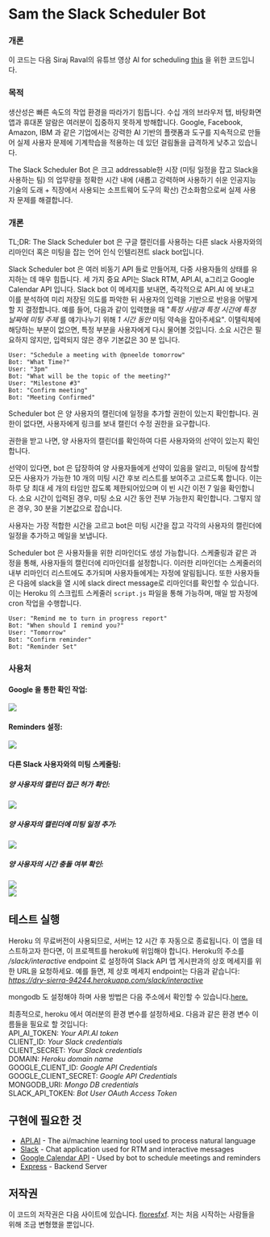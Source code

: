 # Sam the Slack Scheduler Bot

### 개론

이 코드는 다음 Siraj Raval의 유튜브 영상 AI for scheduling [this](https://www.youtube.com/watch?v=nvLJq4GnCg4&feature=youtu.be) 을 위한 코드입니다.

### 목적

생산성은 빠른 속도의 작업 환경을 따라가기 힘듭니다. 수십 개의 브라우저 탭, 바탕화면 앱과 휴대폰 알람은 여러분이 집중하지 못하게 방해합니다. Google, Facebook, Amazon, IBM 과 같은 기업에서는 강력한 AI 기반의 플랫폼과 도구를 지속적으로 만들어 실제 사용자 문제에 기계학습을 적용하는 데 있던 걸림돌을 급격하게 낮추고 있습니다.

The Slack Scheduler Bot 은 크고 addressable한 시장 (미팅 일정을 잡고 Slack을 사용하는 팀) 의 업무량을 정확한 시간 내에 (새롭고 강력하며 사용하기 쉬운 인공지능 기술의 도래 + 직장에서 사용되는 소프트웨어 도구의 확산) 간소화함으로써 실제 사용자 문제를 해결합니다.


### 개론

TL;DR: The Slack Scheduler bot 은 구글 캘린더를 사용하는 다른 slack 사용자와의 리마인더 혹은 미팅을 잡는 언어 인식 인텔리젼트 slack bot입니다.

Slack Scheduler bot 은 여러 비동기 API 들로 만들어져, 다중 사용자들의 상태를 유지하는 데 매우 힘듭니다. 세 가지 중요 API는 Slack RTM, API.AI, a그리고 Google Calendar API 입니다. Slack bot 이 메세지를 보내면, 즉각적으로 API.AI 에 보내고 이를 분석하여 미리 저장된 의도를 파악한 뒤 사용자의 입력을 기반으로 반응을 어떻게 할 지 결정합니다. 예를 들어, 다음과 같이 입력했을 때 "*특정 사람과* *특정 시간에* *특정 날짜에* *미팅 주제* 를 얘기나누기 위해 *1 시간 동안* 미팅 약속을 잡아주세요". 이탤릭체에 해당하는 부분이 없으면, 특정 부분을 사용자에게 다시 물어볼 것입니다. 소요 시간은 필요하지 않지만, 입력되지 않은 경우 기본값은 30 분 입니다.
  
```Example:  
User: "Schedule a meeting with @pneelde tomorrow"  
Bot: "What Time?"  
User: "3pm"  
Bot: "What will be the topic of the meeting?"  
User: "Milestone #3"  
Bot: "Confirm meeting"  
Bot: "Meeting Confirmed"  
```
  
  
Scheduler bot 은 양 사용자의 캘린더에 일정을 추가할 권한이 있는지 확인합니다. 권한이 없다면, 사용자에게 링크를 보내 캘린더 수정 권한을 요구합니다.
  
권한을 받고 나면, 양 사용자의 캘린더를 확인하여 다른 사용자와의 선약이 있는지 확인합니다.

선약이 있다면, bot 은 답장하여 양 사용자들에게 선약이 있음을 알리고, 미팅에 참석할 모든 사용자가 가능한 10 개의 미팅 시간 후보 리스트를 보여주고 고르도록 합니다. 이는 하루 당 최대 세 개의 타임만 잡도록 제한되어있으며 이 빈 시간 이전 7 일을 확인합니다. 소요 시간이 입력된 경우, 미팅 소요 시간 동안 전부 가능한지 확인합니다. 그렇지 않은 경우, 30 분을 기본값으로 잡습니다.

사용자는 가장 적합한 시간을 고르고 bot은 미팅 시간을 잡고 각각의 사용자의 캘린더에 일정을 추가하고 메일을 보냅니다. 
  
Scheduler bot 은 사용자들을 위한 리마인더도 생성 가능합니다. 스케줄링과 같은 과정을 통해, 사용자들의 캘린더에 리마인더를 설정합니다. 이러한 리마인더는 스케줄러의 내부 리마인더 리스트에도 추가되며 사용자들에게는 자정에 알림됩니다. 또한 사용자들은 다음에 slack을 열 시에 slack direct message로 리마인더를 확인할 수 있습니다. 이는 Heroku 의 스크립트 스케줄러 `script.js` 파일을 통해 가능하며, 매일 밤 자정에 cron 작업을 수행합니다. 
  
```Example:  
User: "Remind me to turn in progress report"  
Bot: "When should I remind you?"  
User: "Tomorrow"  
Bot: "Confirm reminder"  
Bot: "Reminder Set"  
```

### 사용처

#### Google 을 통한 확인 작업:  
![](https://cl.ly/1u3x1y2Y1W1u/Screen%20Recording%202017-08-01%20at%2008.12%20PM.gif)

#### Reminders 설정:  
![](https://cl.ly/0T3Z3c0m2n2k/Screen%20Recording%202017-08-01%20at%2008.22%20PM.gif)

#### 다른 Slack 사용자와의 미팅 스케줄링:

##### 양 사용자의 캘린더 접근 허가 확인:  
![](https://cl.ly/1p39180G0a0O/Screen%20Recording%202017-08-01%20at%2008.25%20PM.gif)

##### 양 사용자의 캘린더에 미팅 일정 추가:  
![](https://cl.ly/0g200n0I2w1M/Screen%20Recording%202017-08-01%20at%2008.32%20PM.gif)

##### 양 사용자의 시간 충돌 여부 확인:  
![](https://cl.ly/3S1N0q2a1W0b/Screen%20Recording%202017-08-01%20at%2008.40%20PM.gif)  
![](https://cl.ly/0o401z1J2k2k/Screen%20Recording%202017-08-01%20at%2008.48%20PM.gif)


## 테스트 실행

Heroku 의 무료버전이 사용되므로, 서버는 12 시간 후 자동으로 종료됩니다. 이 앱을 테스트하고자 한다면, 이 프로젝트를 heroku에 위임해야 합니다. Heroku의 주소를 */slack/interactive* endpoint 로 설정하여 Slack API 앱 게시판과의 상호 메세지를 위한 URL을 요청하세요. 예를 들면, 제 상호 메세지 endpoint는 다음과 같습니다:  
*https://dry-sierra-94244.herokuapp.com/slack/interactive*  
  
mongodb 도 설정해야 하며 사용 방법은 다음 주소에서 확인할 수 있습니다.[here.](http://fredrik.anderzon.se/2017/01/17/setting-up-a-free-mongodb-database-on-mlab-and-connecting-to-it-with-node-js/)  

최종적으로, heroku 에서 여러분의 환경 변수를 설정하세요. 다음과 같은 환경 변수 이름들을 필요로 할 것입니다:  
API_AI_TOKEN: *Your API.AI token*  
CLIENT_ID: *Your Slack credentials*  
CLIENT_SECRET: *Your Slack credentials*  
DOMAIN: *Heroku domain name*  
GOOGLE_CLIENT_ID: *Google API Credentials*  
GOOGLE_CLIENT_SECRET: *Google API Credentials*  
MONGODB_URI: *Mongo DB credentials*  
SLACK_API_TOKEN: *Bot User OAuth Access Token*  


## 구현에 필요한 것

* [API.AI](https://api.ai/) - The ai/machine learning tool used to process natural language  
* [Slack](https://api.slack.com/) - Chat application used for RTM and interactive messages
* [Google Calendar API](https://developers.google.com/google-apps/calendar/) - Used by bot to schedule meetings and reminders  
* [Express](https://expressjs.com/) - Backend Server  


## 저작권

이 코드의 저작권은 다음 사이트에 있습니다. [floresfxf](https://www.youtube.com/watch?v=nvLJq4GnCg4&feature=youtu.be). 저는 처음 시작하는 사람들을 위해 조금 변형했을 뿐입니다.
